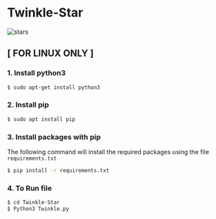 # Twinkle-Star

![stars](https://linkedinheaders.com/wp-content/uploads/2018/02/galaxy-header.jpg)

## [ FOR LINUX ONLY ]

### 1. Install python3 
```bash 
$ sudo apt-get install python3 
```

### 2. Install pip  
``` bash 
$ sudo apt install pip 
```

### 3. Install packages with pip 
The following command will install the required packages using the file `requirements.txt`

``` bash 
$ pip install -r requirements.txt 
```

### 4. To Run file

```bash
$ cd Twinkle-Star
$ Python3 Twinkle.py

```
